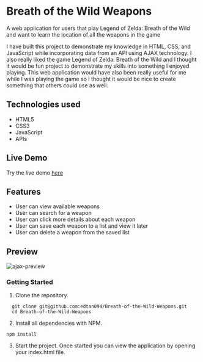 # Breath of the Wild Weapons

A web application for users that play Legend of Zelda: Breath of the Wild and want to learn the location of all the weapons in the game

I have built this project to demonstrate my knowledge in HTML, CSS, and JavaScript while incorporating data from an API using AJAX technology.  I also really liked the game Legend of Zelda: Breath of the Wild and I thought it would be fun project to demonstrate my skills into something I enjoyed playing.  This web application would have also been really useful for me while I was playing the game so I thought it would be nice to create something that others could use as well.  

## Technologies used
* HTML5
* CSS3
* JavaScript
* APIs

## Live Demo
Try the live demo [here](https://edtan094.github.io/Breath-of-the-Wild-Weapons/)

## Features
* User can view available weapons
* User can search for a weapon
* User can click more details about each weapon
* User can save each weapon to a list and view it later
* User can delete a weapon from the saved list

## Preview
![ajax-preview](https://user-images.githubusercontent.com/90667339/156678355-424e045d-4c96-4335-8c48-f8b82bc6c167.gif)

### Getting Started
1. Clone the repository.
  ```shell
    git clone git@github.com:edtan094/Breath-of-the-Wild-Weapons.git
    cd Breath-of-the-Wild-Weapons
  ```
2. Install all dependencies with NPM. 
  ```shell
  npm install
  ```
3. Start the project. Once started you can view the application by opening your index.html file.  
